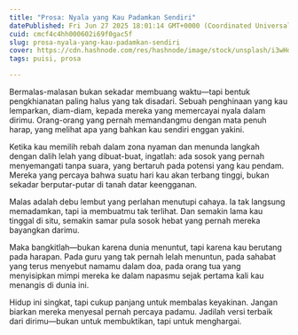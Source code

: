 ```yaml
---
title: "Prosa: Nyala yang Kau Padamkan Sendiri"
datePublished: Fri Jun 27 2025 18:01:14 GMT+0000 (Coordinated Universal Time)
cuid: cmcf4c4hh000602i69f0gac5f
slug: prosa-nyala-yang-kau-padamkan-sendiri
cover: https://cdn.hashnode.com/res/hashnode/image/stock/unsplash/i3wHdW8kq00/upload/971b00fb026a1d05b825eb96bafec733.jpeg
tags: puisi, prosa

---
```


Bermalas-malasan bukan sekadar membuang waktu—tapi bentuk pengkhianatan paling halus yang tak disadari. Sebuah penghinaan yang kau lemparkan, diam-diam, kepada mereka yang memercayai nyala dalam dirimu. Orang-orang yang pernah memandangmu dengan mata penuh harap, yang melihat apa yang bahkan kau sendiri enggan yakini.

Ketika kau memilih rebah dalam zona nyaman dan menunda langkah dengan dalih lelah yang dibuat-buat, ingatlah: ada sosok yang pernah menyemangati tanpa suara, yang bertaruh pada potensi yang kau pendam. Mereka yang percaya bahwa suatu hari kau akan terbang tinggi, bukan sekadar berputar-putar di tanah datar keengganan.

Malas adalah debu lembut yang perlahan menutupi cahaya. Ia tak langsung memadamkan, tapi ia membuatmu tak terlihat. Dan semakin lama kau tinggal di situ, semakin samar pula sosok hebat yang pernah mereka bayangkan darimu.

Maka bangkitlah—bukan karena dunia menuntut, tapi karena kau berutang pada harapan. Pada guru yang tak pernah lelah menuntun, pada sahabat yang terus menyebut namamu dalam doa, pada orang tua yang menyisipkan mimpi mereka ke dalam napasmu sejak pertama kali kau menangis di dunia ini.

Hidup ini singkat, tapi cukup panjang untuk membalas keyakinan. Jangan biarkan mereka menyesal pernah percaya padamu. Jadilah versi terbaik dari dirimu—bukan untuk membuktikan, tapi untuk menghargai.